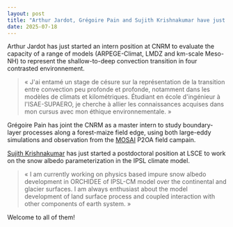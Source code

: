 ```yaml
---
layout: post
title: "Arthur Jardot, Grégoire Pain and Sujith Krishnakumar have just joined the IMPRESSION-ESM consortium"
date: 2025-07-18
---
```


Arthur Jardot has just started an intern position at CNRM to evaluate the capacity of a range of models (ARPEGE-Climat, LMDZ and km-scale Meso-NH) to represent the shallow-to-deep convection transition in four contrasted environnement.
> « J'ai entamé un stage de césure sur la représentation de la transition entre convection peu profonde et profonde, notamment dans les modèles de climats et kilométriques. Étudiant en école d'ingénieur à l'ISAE-SUPAERO, je cherche à allier les connaissances acquises dans mon cursus avec mon éthique environnementale. »


Grégoire Pain has joint the CNRM as a master intern to study boundary-layer processes along a forest-maize field edge, using both large-eddy simulations and observation from the [MOSAI](https://mosai.aeris-data.fr/) P2OA field campain.

[Sujith Krishnakumar](https://scholar.google.com/citations?user=OGX3dmMAAAAJ&hl=en) has just started a postdoctoral position at LSCE to work on the snow albedo parameterization in the IPSL climate model.
> « I am currently working on physics based impure snow albedo development in ORCHIDEE of IPSL-CM model over the continental and glacier surfaces. I am always enthusiast about the model development of land surface process and coupled interaction with other components of earth system. »

Welcome to all of them!
